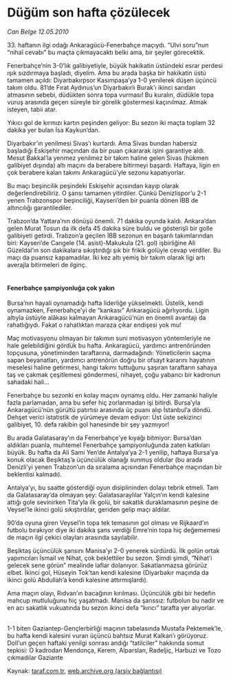 # Düğüm son hafta çözülecek 

*Can Belge 12.05.2010*

<div class="yazi"><p>33. haftanın ilgi odağı Ankaragücü-Fenerbahçe maçıydı. “Ulvi soru”nun “nihaî cevabı” bu maçta çıkmayacaktı belki ama, bir şeyler görecektik. </p>
<p>Fenerbahçe’nin 3-0’lık galibiyetiyle, büyük hakikatin üstündeki esrar perdesi ışık sızdırmaya başladı, diyelim. Ama bu arada başka bir hakikatin üstü tamamen açıldı: Diyarbakırpsor Kasımpaşa’ya 1-0 yenilerek düşen üçüncü takım oldu. 81’de Fırat Aydınus’un Diyarbakırlı Burak’ı ikinci sarıdan atmasının sebebi, düdükten sonra topa vurması! Bu kuralın, düdükle topa vuruş arasında geçen süreyle bir görelik göstermesi kaçınılmaz. Atmak isteyen, tabii atar. </p>
<p>Yıkıcı gol de kırmızı kartın peşinden geliyor: Bu sezon iki maçta toplam 32 dakika yer bulan İsa Kaykun’dan. </p>
<p>Diyarbakır’ın yenilmesi Sivas’ı kurtardı. Ama Sivas bundan habersiz başladığı Eskişehir maçından da bir puan çıkararak işini garantiye aldı. Mesut Bakkal’la yenmez yenilmez bir takım haline gelen Sivas (hükmen galibiyet dışında) altı maçını da berabere bitirmeyi başardı. Haftaya, ligin en çok berabere kalan takımı Ankaragücü’yle sezonu kapatıyorlar. </p>
<p>Bu maçı beşincilik peşindeki Eskişehir açısından kayıp olarak değerlendirebiliriz. O şansı tamamen yitirdiler. Çünkü Denizlispor’u 2-1 yenen Trabzonspor beşinciliği, Kayseri’den bir puanla dönen İBB de altıncılığı garantilediler. </p>
<p>Trabzon’da Yattara’nın dönüşü önemli. 71 dakika oyunda kaldı. Ankara’dan gelen Murat Tosun da ilk defa 45 dakika süre buldu ve gösterişli bir golle galibiyeti getirdi. Trabzon’a geçilen İBB sezonun en başarılı takımlarından biri: Kayseri’de Cangele (14. asist)-Makukula (21. gol) işbirliğine Ali Güzeldal’ın son dakikalara sıkıştırdığı şık bir frikik golüyle cevap verdiler. Bu maçı da puansız kapamadılar. İki kez altı yemiş bir takım olarak ligi artı averajla bitirmeleri de ilginç. </p>
<h4><br/>Fenerbahçe şampiyonluğa çok yakın </h4>
<p>Bursa’nın hayali oynamadığı hafta liderliğe yükselmekti. Üstelik, kendi oynamazken, Fenerbahçe’yi de “kankası” Ankaragücü ağırlıyordu. Ligin altıyla üstüyle alâkası kalmayan Ankaragücü’nün en önemli avantajı da rahatlığıydı. Fakat o rahatlıktan maraza çıkar endişesi yok mu! </p>
<p>Maç motivasyonu olmayan bir takımın suni motivasyon yöntemleriyle ne hale gelebildiğini gördük bu hafta. Ankaragücü, yardımcı antrenöründen topçusuna, yönetiminden taraftarına, darmadağındı: Yöneticilerin saçma sapan beyanatları, yardımcı antrenörün doğru bir ofsayt kararını hayatının meselesi haline getirmesi, hangi takımı tuttuğunu şaşıran taraftarın sahaya taş ve çakmak çeşitlemesi göndermesi, nihayet, çoğu yabancı bir kadronun sahadaki hali... </p>
<p>Fenerbahçe bu sezonki en kolay maçını oynamış oldu. Her zamanki haliyle fazla parlamadan, ama bu sefer hiç zorlanmadan işi bitirdi. Bursa’yla Ankaragücü’nün gürültü patırtısı arasında üç puanı alıp İstanbul’a döndü. Dehşet verici istatistik de yürümeye devam ediyor: Üst üste sekizinci galibiyet, 10. defa rakibin gol hanesinde bir şey yazmıyor! </p>
<p>Bu arada Galatasaray’ın da Fenerbahçe’ye kıyağı bitmiyor: Bursa’dan aldıkları puanla, muhtemel Fenerbahçe şampiyonluğunda zaten katkıları büyük. Bu hafta da Ali Sami Yen’de Antalya’ya 2-1 yenilip, haftaya Bursa’ya konuk olacak Beşiktaş’a üçüncülük olanağı sunmuş oldular (bu arada Denizli’yi yenen Trabzon’un da sıralama açısından Fenerbahçe maçından bir beklentisi kalmadı). </p>
<p>Antalya’yı, bu saatte gösterdiği oyun disiplininden dolayı tebrik etmeli. Tam da Galatasaray’da olmayan şey: Galatasaraylılar Yalçın’ın kendi kalesine attığı gole sevinirken Tita’yla ilk golü, bir sakatlık duraklamasının peşine de Veysel’le ikinci golü sıkıştırdılar, geriden gelip maçı aldılar. </p>
<p>90’da oyuna giren Veysel’in topa tek temasının gol olması ve Rijkaard’ın futbolu bırakıyor diye iki dakika şans verdiği Emre’nin topa hiç değememesi de maçın ilgi çekici olayları arasında sayılabilir. </p>
<p>Beşiktaş üçüncülük şansını Manisa’yı 2-0 yenerek sürdürdü. İlk golün ortak yapımcıları İsmail ve Nihat, çok beklettiler bu sezon. Şimdi şimdi, “Nihat’ı gelecek sene görün” mealinde laflar dolanıyor. Sakatlanmazsa görürüz elbet. İkinci gol, Hüseyin Tok’tan kendi kalesine (Diyarbakır maçında da ikinci golü Abdullah’a kendi kalesine attırmışlardı). </p>
<p>Ama maçın olayı, Rıdvan’ın bacağının kırılması. Üçüncülük gibi bir hedefin mahcup mutluluğunu hiç yaşatmadı. Manisa da şanssız: futbolun bu nadir ve en acı sakatlık vukuatında bu sezon ikinci defa “kırıcı” tarafta yer alıyorlar. </p><br/>1-1 biten Gaziantep-Gençlerbirliği maçının tabelasında Mustafa Pektemek’le, bu hafta kendi kalesini vuran üçüncü bahtsız Murat Kalkan’ı görüyoruz. Doll’un geçen haftaki yenilgi sonrası andığı “tatilciler” hakkında somut tepkisi: O kadrodan Mendonça, Kerem, Alparslan, Radeljiç, Harbuzi ve Tozo çıkmadılar Gaziante</div>

Kaynak: [taraf.com.tr](http://www.taraf.com.tr:80/can-belge/makale-dugum-son-hafta-cozulecek.htm), [web.archive.org (arşiv bağlantısı)](http://web.archive.org/web/20100514012606/http://www.taraf.com.tr:80/can-belge/makale-dugum-son-hafta-cozulecek.htm)
